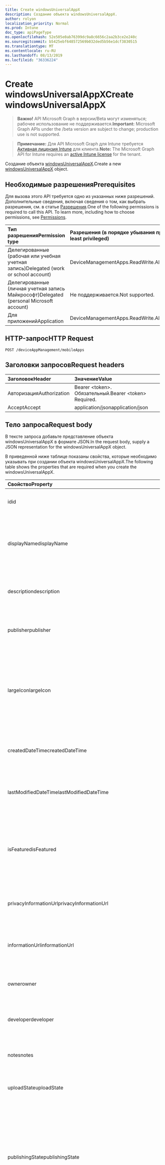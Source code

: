 ```yaml
---
title: Create windowsUniversalAppX
description: Создание объекта windowsUniversalAppX.
author: rolyon
localization_priority: Normal
ms.prod: Intune
doc_type: apiPageType
ms.openlocfilehash: 52e505e0ab76399dc9a8c6656c2aa2b3ce2e240c
ms.sourcegitcommit: b5425ebf648572569b032ded5b56e1dcf3830515
ms.translationtype: MT
ms.contentlocale: ru-RU
ms.lasthandoff: 08/13/2019
ms.locfileid: "36336224"
---
```

# <a name="create-windowsuniversalappx"></a><span data-ttu-id="9cc1e-103">Create windowsUniversalAppX</span><span class="sxs-lookup"><span data-stu-id="9cc1e-103">Create windowsUniversalAppX</span></span>

> <span data-ttu-id="9cc1e-104">**Важно!** API Microsoft Graph в версии/Beta могут изменяться; рабочее использование не поддерживается.</span><span class="sxs-lookup"><span data-stu-id="9cc1e-104">**Important:** Microsoft Graph APIs under the /beta version are subject to change; production use is not supported.</span></span>

> <span data-ttu-id="9cc1e-105">**Примечание:** Для API Microsoft Graph для Intune требуется [Активная лицензия Intune](https://go.microsoft.com/fwlink/?linkid=839381) для клиента.</span><span class="sxs-lookup"><span data-stu-id="9cc1e-105">**Note:** The Microsoft Graph API for Intune requires an [active Intune license](https://go.microsoft.com/fwlink/?linkid=839381) for the tenant.</span></span>

<span data-ttu-id="9cc1e-106">Создание объекта [windowsUniversalAppX](../resources/intune-apps-windowsuniversalappx.md).</span><span class="sxs-lookup"><span data-stu-id="9cc1e-106">Create a new [windowsUniversalAppX](../resources/intune-apps-windowsuniversalappx.md) object.</span></span>

## <a name="prerequisites"></a><span data-ttu-id="9cc1e-107">Необходимые разрешения</span><span class="sxs-lookup"><span data-stu-id="9cc1e-107">Prerequisites</span></span>
<span data-ttu-id="9cc1e-p101">Для вызова этого API требуется одно из указанных ниже разрешений. Дополнительные сведения, включая сведения о том, как выбрать разрешения, см. в статье [Разрешения](/graph/permissions-reference).</span><span class="sxs-lookup"><span data-stu-id="9cc1e-p101">One of the following permissions is required to call this API. To learn more, including how to choose permissions, see [Permissions](/graph/permissions-reference).</span></span>

|<span data-ttu-id="9cc1e-110">Тип разрешения</span><span class="sxs-lookup"><span data-stu-id="9cc1e-110">Permission type</span></span>|<span data-ttu-id="9cc1e-111">Разрешения (в порядке убывания привилегий)</span><span class="sxs-lookup"><span data-stu-id="9cc1e-111">Permissions (from most to least privileged)</span></span>|
|:---|:---|
|<span data-ttu-id="9cc1e-112">Делегированные (рабочая или учебная учетная запись)</span><span class="sxs-lookup"><span data-stu-id="9cc1e-112">Delegated (work or school account)</span></span>|<span data-ttu-id="9cc1e-113">DeviceManagementApps.ReadWrite.All</span><span class="sxs-lookup"><span data-stu-id="9cc1e-113">DeviceManagementApps.ReadWrite.All</span></span>|
|<span data-ttu-id="9cc1e-114">Делегированные (личная учетная запись Майкрософт)</span><span class="sxs-lookup"><span data-stu-id="9cc1e-114">Delegated (personal Microsoft account)</span></span>|<span data-ttu-id="9cc1e-115">Не поддерживается.</span><span class="sxs-lookup"><span data-stu-id="9cc1e-115">Not supported.</span></span>|
|<span data-ttu-id="9cc1e-116">Для приложений</span><span class="sxs-lookup"><span data-stu-id="9cc1e-116">Application</span></span>|<span data-ttu-id="9cc1e-117">DeviceManagementApps.ReadWrite.All</span><span class="sxs-lookup"><span data-stu-id="9cc1e-117">DeviceManagementApps.ReadWrite.All</span></span>|

## <a name="http-request"></a><span data-ttu-id="9cc1e-118">HTTP-запрос</span><span class="sxs-lookup"><span data-stu-id="9cc1e-118">HTTP Request</span></span>
<!-- {
  "blockType": "ignored"
}
-->
``` http
POST /deviceAppManagement/mobileApps
```

## <a name="request-headers"></a><span data-ttu-id="9cc1e-119">Заголовки запросов</span><span class="sxs-lookup"><span data-stu-id="9cc1e-119">Request headers</span></span>
|<span data-ttu-id="9cc1e-120">Заголовок</span><span class="sxs-lookup"><span data-stu-id="9cc1e-120">Header</span></span>|<span data-ttu-id="9cc1e-121">Значение</span><span class="sxs-lookup"><span data-stu-id="9cc1e-121">Value</span></span>|
|:---|:---|
|<span data-ttu-id="9cc1e-122">Авторизация</span><span class="sxs-lookup"><span data-stu-id="9cc1e-122">Authorization</span></span>|<span data-ttu-id="9cc1e-123">Bearer &lt;token&gt;. Обязательный.</span><span class="sxs-lookup"><span data-stu-id="9cc1e-123">Bearer &lt;token&gt; Required.</span></span>|
|<span data-ttu-id="9cc1e-124">Accept</span><span class="sxs-lookup"><span data-stu-id="9cc1e-124">Accept</span></span>|<span data-ttu-id="9cc1e-125">application/json</span><span class="sxs-lookup"><span data-stu-id="9cc1e-125">application/json</span></span>|

## <a name="request-body"></a><span data-ttu-id="9cc1e-126">Тело запроса</span><span class="sxs-lookup"><span data-stu-id="9cc1e-126">Request body</span></span>
<span data-ttu-id="9cc1e-127">В тексте запроса добавьте представление объекта windowsUniversalAppX в формате JSON.</span><span class="sxs-lookup"><span data-stu-id="9cc1e-127">In the request body, supply a JSON representation for the windowsUniversalAppX object.</span></span>

<span data-ttu-id="9cc1e-128">В приведенной ниже таблице показаны свойства, которые необходимо указывать при создании объекта windowsUniversalAppX.</span><span class="sxs-lookup"><span data-stu-id="9cc1e-128">The following table shows the properties that are required when you create the windowsUniversalAppX.</span></span>

|<span data-ttu-id="9cc1e-129">Свойство</span><span class="sxs-lookup"><span data-stu-id="9cc1e-129">Property</span></span>|<span data-ttu-id="9cc1e-130">Тип</span><span class="sxs-lookup"><span data-stu-id="9cc1e-130">Type</span></span>|<span data-ttu-id="9cc1e-131">Описание</span><span class="sxs-lookup"><span data-stu-id="9cc1e-131">Description</span></span>|
|:---|:---|:---|
|<span data-ttu-id="9cc1e-132">id</span><span class="sxs-lookup"><span data-stu-id="9cc1e-132">id</span></span>|<span data-ttu-id="9cc1e-133">Строка</span><span class="sxs-lookup"><span data-stu-id="9cc1e-133">String</span></span>|<span data-ttu-id="9cc1e-134">Ключ объекта.</span><span class="sxs-lookup"><span data-stu-id="9cc1e-134">Key of the entity.</span></span> <span data-ttu-id="9cc1e-135">Наследуется от [mobileApp](../resources/intune-apps-mobileapp.md).</span><span class="sxs-lookup"><span data-stu-id="9cc1e-135">Inherited from [mobileApp](../resources/intune-apps-mobileapp.md)</span></span>|
|<span data-ttu-id="9cc1e-136">displayName</span><span class="sxs-lookup"><span data-stu-id="9cc1e-136">displayName</span></span>|<span data-ttu-id="9cc1e-137">Строка</span><span class="sxs-lookup"><span data-stu-id="9cc1e-137">String</span></span>|<span data-ttu-id="9cc1e-138">Название приложения, которое предоставил или импортировал администратор.</span><span class="sxs-lookup"><span data-stu-id="9cc1e-138">The admin provided or imported title of the app.</span></span> <span data-ttu-id="9cc1e-139">Наследуется от [mobileApp](../resources/intune-apps-mobileapp.md).</span><span class="sxs-lookup"><span data-stu-id="9cc1e-139">Inherited from [mobileApp](../resources/intune-apps-mobileapp.md)</span></span>|
|<span data-ttu-id="9cc1e-140">description</span><span class="sxs-lookup"><span data-stu-id="9cc1e-140">description</span></span>|<span data-ttu-id="9cc1e-141">Строка</span><span class="sxs-lookup"><span data-stu-id="9cc1e-141">String</span></span>|<span data-ttu-id="9cc1e-142">Описание приложения.</span><span class="sxs-lookup"><span data-stu-id="9cc1e-142">The description of the app.</span></span> <span data-ttu-id="9cc1e-143">Наследуется от [mobileApp](../resources/intune-apps-mobileapp.md).</span><span class="sxs-lookup"><span data-stu-id="9cc1e-143">Inherited from [mobileApp](../resources/intune-apps-mobileapp.md)</span></span>|
|<span data-ttu-id="9cc1e-144">publisher</span><span class="sxs-lookup"><span data-stu-id="9cc1e-144">publisher</span></span>|<span data-ttu-id="9cc1e-145">String</span><span class="sxs-lookup"><span data-stu-id="9cc1e-145">String</span></span>|<span data-ttu-id="9cc1e-146">Издатель приложения.</span><span class="sxs-lookup"><span data-stu-id="9cc1e-146">The publisher of the app.</span></span> <span data-ttu-id="9cc1e-147">Наследуется от [mobileApp](../resources/intune-apps-mobileapp.md).</span><span class="sxs-lookup"><span data-stu-id="9cc1e-147">Inherited from [mobileApp](../resources/intune-apps-mobileapp.md)</span></span>|
|<span data-ttu-id="9cc1e-148">largeIcon</span><span class="sxs-lookup"><span data-stu-id="9cc1e-148">largeIcon</span></span>|[<span data-ttu-id="9cc1e-149">mimeContent</span><span class="sxs-lookup"><span data-stu-id="9cc1e-149">mimeContent</span></span>](../resources/intune-shared-mimecontent.md)|<span data-ttu-id="9cc1e-150">Представляет большой значок, который отображается в сведениях о приложении, используется для отправки значка.</span><span class="sxs-lookup"><span data-stu-id="9cc1e-150">The large icon, to be displayed in the app details and used for upload of the icon.</span></span> <span data-ttu-id="9cc1e-151">Наследуется от [mobileApp](../resources/intune-apps-mobileapp.md).</span><span class="sxs-lookup"><span data-stu-id="9cc1e-151">Inherited from [mobileApp](../resources/intune-apps-mobileapp.md)</span></span>|
|<span data-ttu-id="9cc1e-152">createdDateTime</span><span class="sxs-lookup"><span data-stu-id="9cc1e-152">createdDateTime</span></span>|<span data-ttu-id="9cc1e-153">DateTimeOffset</span><span class="sxs-lookup"><span data-stu-id="9cc1e-153">DateTimeOffset</span></span>|<span data-ttu-id="9cc1e-154">Дата и время создания приложения.</span><span class="sxs-lookup"><span data-stu-id="9cc1e-154">The date and time the app was created.</span></span> <span data-ttu-id="9cc1e-155">Наследуется от [mobileApp](../resources/intune-apps-mobileapp.md).</span><span class="sxs-lookup"><span data-stu-id="9cc1e-155">Inherited from [mobileApp](../resources/intune-apps-mobileapp.md)</span></span>|
|<span data-ttu-id="9cc1e-156">lastModifiedDateTime</span><span class="sxs-lookup"><span data-stu-id="9cc1e-156">lastModifiedDateTime</span></span>|<span data-ttu-id="9cc1e-157">DateTimeOffset</span><span class="sxs-lookup"><span data-stu-id="9cc1e-157">DateTimeOffset</span></span>|<span data-ttu-id="9cc1e-158">Дата и время последнего изменения приложения.</span><span class="sxs-lookup"><span data-stu-id="9cc1e-158">The date and time the app was last modified.</span></span> <span data-ttu-id="9cc1e-159">Наследуется от [mobileApp](../resources/intune-apps-mobileapp.md).</span><span class="sxs-lookup"><span data-stu-id="9cc1e-159">Inherited from [mobileApp](../resources/intune-apps-mobileapp.md)</span></span>|
|<span data-ttu-id="9cc1e-160">isFeatured</span><span class="sxs-lookup"><span data-stu-id="9cc1e-160">isFeatured</span></span>|<span data-ttu-id="9cc1e-161">Boolean</span><span class="sxs-lookup"><span data-stu-id="9cc1e-161">Boolean</span></span>|<span data-ttu-id="9cc1e-162">Значение, которое показывает, отмечено ли приложение как подобранное администратором. Наследуется от объекта [mobileApp](../resources/intune-apps-mobileapp.md).</span><span class="sxs-lookup"><span data-stu-id="9cc1e-162">The value indicating whether the app is marked as featured by the admin. Inherited from [mobileApp](../resources/intune-apps-mobileapp.md)</span></span>|
|<span data-ttu-id="9cc1e-163">privacyInformationUrl</span><span class="sxs-lookup"><span data-stu-id="9cc1e-163">privacyInformationUrl</span></span>|<span data-ttu-id="9cc1e-164">String</span><span class="sxs-lookup"><span data-stu-id="9cc1e-164">String</span></span>|<span data-ttu-id="9cc1e-165">URL-адрес заявления о конфиденциальности.</span><span class="sxs-lookup"><span data-stu-id="9cc1e-165">The privacy statement Url.</span></span> <span data-ttu-id="9cc1e-166">Наследуется от [mobileApp](../resources/intune-apps-mobileapp.md).</span><span class="sxs-lookup"><span data-stu-id="9cc1e-166">Inherited from [mobileApp](../resources/intune-apps-mobileapp.md)</span></span>|
|<span data-ttu-id="9cc1e-167">informationUrl</span><span class="sxs-lookup"><span data-stu-id="9cc1e-167">informationUrl</span></span>|<span data-ttu-id="9cc1e-168">String</span><span class="sxs-lookup"><span data-stu-id="9cc1e-168">String</span></span>|<span data-ttu-id="9cc1e-169">URL-адрес страницы с дополнительными сведениями.</span><span class="sxs-lookup"><span data-stu-id="9cc1e-169">The more information Url.</span></span> <span data-ttu-id="9cc1e-170">Наследуется от [mobileApp](../resources/intune-apps-mobileapp.md).</span><span class="sxs-lookup"><span data-stu-id="9cc1e-170">Inherited from [mobileApp](../resources/intune-apps-mobileapp.md)</span></span>|
|<span data-ttu-id="9cc1e-171">owner</span><span class="sxs-lookup"><span data-stu-id="9cc1e-171">owner</span></span>|<span data-ttu-id="9cc1e-172">String</span><span class="sxs-lookup"><span data-stu-id="9cc1e-172">String</span></span>|<span data-ttu-id="9cc1e-173">Владелец приложения.</span><span class="sxs-lookup"><span data-stu-id="9cc1e-173">The owner of the app.</span></span> <span data-ttu-id="9cc1e-174">Наследуется от [mobileApp](../resources/intune-apps-mobileapp.md).</span><span class="sxs-lookup"><span data-stu-id="9cc1e-174">Inherited from [mobileApp](../resources/intune-apps-mobileapp.md)</span></span>|
|<span data-ttu-id="9cc1e-175">developer</span><span class="sxs-lookup"><span data-stu-id="9cc1e-175">developer</span></span>|<span data-ttu-id="9cc1e-176">String</span><span class="sxs-lookup"><span data-stu-id="9cc1e-176">String</span></span>|<span data-ttu-id="9cc1e-177">Разработчик приложения.</span><span class="sxs-lookup"><span data-stu-id="9cc1e-177">The developer of the app.</span></span> <span data-ttu-id="9cc1e-178">Наследуется от [mobileApp](../resources/intune-apps-mobileapp.md).</span><span class="sxs-lookup"><span data-stu-id="9cc1e-178">Inherited from [mobileApp](../resources/intune-apps-mobileapp.md)</span></span>|
|<span data-ttu-id="9cc1e-179">notes</span><span class="sxs-lookup"><span data-stu-id="9cc1e-179">notes</span></span>|<span data-ttu-id="9cc1e-180">String</span><span class="sxs-lookup"><span data-stu-id="9cc1e-180">String</span></span>|<span data-ttu-id="9cc1e-181">Заметки для приложения.</span><span class="sxs-lookup"><span data-stu-id="9cc1e-181">Notes for the app.</span></span> <span data-ttu-id="9cc1e-182">Наследуется от [mobileApp](../resources/intune-apps-mobileapp.md).</span><span class="sxs-lookup"><span data-stu-id="9cc1e-182">Inherited from [mobileApp](../resources/intune-apps-mobileapp.md)</span></span>|
|<span data-ttu-id="9cc1e-183">uploadState</span><span class="sxs-lookup"><span data-stu-id="9cc1e-183">uploadState</span></span>|<span data-ttu-id="9cc1e-184">Int32</span><span class="sxs-lookup"><span data-stu-id="9cc1e-184">Int32</span></span>|<span data-ttu-id="9cc1e-185">Состояние отправки.</span><span class="sxs-lookup"><span data-stu-id="9cc1e-185">The upload state.</span></span> <span data-ttu-id="9cc1e-186">Наследуется от [mobileApp](../resources/intune-apps-mobileapp.md).</span><span class="sxs-lookup"><span data-stu-id="9cc1e-186">Inherited from [mobileApp](../resources/intune-apps-mobileapp.md)</span></span>|
|<span data-ttu-id="9cc1e-187">publishingState</span><span class="sxs-lookup"><span data-stu-id="9cc1e-187">publishingState</span></span>|[<span data-ttu-id="9cc1e-188">мобилеапппублишингстате</span><span class="sxs-lookup"><span data-stu-id="9cc1e-188">mobileAppPublishingState</span></span>](../resources/intune-apps-mobileapppublishingstate.md)|<span data-ttu-id="9cc1e-189">Состояние публикации для приложения.</span><span class="sxs-lookup"><span data-stu-id="9cc1e-189">The publishing state for the app.</span></span> <span data-ttu-id="9cc1e-190">Приложение невозможно назначить, если оно не опубликовано.</span><span class="sxs-lookup"><span data-stu-id="9cc1e-190">The app cannot be assigned unless the app is published.</span></span> <span data-ttu-id="9cc1e-191">Наследуется от [mobileApp](../resources/intune-apps-mobileapp.md).</span><span class="sxs-lookup"><span data-stu-id="9cc1e-191">Inherited from [mobileApp](../resources/intune-apps-mobileapp.md).</span></span> <span data-ttu-id="9cc1e-192">Возможные значения: `notPublished`, `processing`, `published`.</span><span class="sxs-lookup"><span data-stu-id="9cc1e-192">Possible values are: `notPublished`, `processing`, `published`.</span></span>|
|<span data-ttu-id="9cc1e-193">isAssigned</span><span class="sxs-lookup"><span data-stu-id="9cc1e-193">isAssigned</span></span>|<span data-ttu-id="9cc1e-194">Boolean</span><span class="sxs-lookup"><span data-stu-id="9cc1e-194">Boolean</span></span>|<span data-ttu-id="9cc1e-195">Значение, указывающее, назначено ли приложение по крайней мере одной группе.</span><span class="sxs-lookup"><span data-stu-id="9cc1e-195">The value indicating whether the app is assigned to at least one group.</span></span> <span data-ttu-id="9cc1e-196">Наследуется от [mobileApp](../resources/intune-apps-mobileapp.md).</span><span class="sxs-lookup"><span data-stu-id="9cc1e-196">Inherited from [mobileApp](../resources/intune-apps-mobileapp.md)</span></span>|
|<span data-ttu-id="9cc1e-197">roleScopeTagIds</span><span class="sxs-lookup"><span data-stu-id="9cc1e-197">roleScopeTagIds</span></span>|<span data-ttu-id="9cc1e-198">Коллекция строк</span><span class="sxs-lookup"><span data-stu-id="9cc1e-198">String collection</span></span>|<span data-ttu-id="9cc1e-199">Список идентификаторов тегов области для этого мобильного приложения.</span><span class="sxs-lookup"><span data-stu-id="9cc1e-199">List of scope tag ids for this mobile app.</span></span> <span data-ttu-id="9cc1e-200">Наследуется от [mobileApp](../resources/intune-apps-mobileapp.md).</span><span class="sxs-lookup"><span data-stu-id="9cc1e-200">Inherited from [mobileApp](../resources/intune-apps-mobileapp.md)</span></span>|
|<span data-ttu-id="9cc1e-201">депендентаппкаунт</span><span class="sxs-lookup"><span data-stu-id="9cc1e-201">dependentAppCount</span></span>|<span data-ttu-id="9cc1e-202">Int32</span><span class="sxs-lookup"><span data-stu-id="9cc1e-202">Int32</span></span>|<span data-ttu-id="9cc1e-203">Общее количество зависимостей для дочернего приложения.</span><span class="sxs-lookup"><span data-stu-id="9cc1e-203">The total number of dependencies the child app has.</span></span> <span data-ttu-id="9cc1e-204">Наследуется от [mobileApp](../resources/intune-apps-mobileapp.md).</span><span class="sxs-lookup"><span data-stu-id="9cc1e-204">Inherited from [mobileApp](../resources/intune-apps-mobileapp.md)</span></span>|
|<span data-ttu-id="9cc1e-205">committedContentVersion</span><span class="sxs-lookup"><span data-stu-id="9cc1e-205">committedContentVersion</span></span>|<span data-ttu-id="9cc1e-206">String</span><span class="sxs-lookup"><span data-stu-id="9cc1e-206">String</span></span>|<span data-ttu-id="9cc1e-207">Внутренняя версия подтвержденного содержимого.</span><span class="sxs-lookup"><span data-stu-id="9cc1e-207">The internal committed content version.</span></span> <span data-ttu-id="9cc1e-208">Наследуется от [mobileLobApp](../resources/intune-apps-mobilelobapp.md).</span><span class="sxs-lookup"><span data-stu-id="9cc1e-208">Inherited from [mobileLobApp](../resources/intune-apps-mobilelobapp.md)</span></span>|
|<span data-ttu-id="9cc1e-209">fileName</span><span class="sxs-lookup"><span data-stu-id="9cc1e-209">fileName</span></span>|<span data-ttu-id="9cc1e-210">String</span><span class="sxs-lookup"><span data-stu-id="9cc1e-210">String</span></span>|<span data-ttu-id="9cc1e-211">Имя основного файла бизнес-приложения.</span><span class="sxs-lookup"><span data-stu-id="9cc1e-211">The name of the main Lob application file.</span></span> <span data-ttu-id="9cc1e-212">Наследуется от [mobileLobApp](../resources/intune-apps-mobilelobapp.md).</span><span class="sxs-lookup"><span data-stu-id="9cc1e-212">Inherited from [mobileLobApp](../resources/intune-apps-mobilelobapp.md)</span></span>|
|<span data-ttu-id="9cc1e-213">size</span><span class="sxs-lookup"><span data-stu-id="9cc1e-213">size</span></span>|<span data-ttu-id="9cc1e-214">Int64</span><span class="sxs-lookup"><span data-stu-id="9cc1e-214">Int64</span></span>|<span data-ttu-id="9cc1e-215">Общий размер, включая все отправленные файлы.</span><span class="sxs-lookup"><span data-stu-id="9cc1e-215">The total size, including all uploaded files.</span></span> <span data-ttu-id="9cc1e-216">Наследуется от [mobileLobApp](../resources/intune-apps-mobilelobapp.md).</span><span class="sxs-lookup"><span data-stu-id="9cc1e-216">Inherited from [mobileLobApp](../resources/intune-apps-mobilelobapp.md)</span></span>|
|<span data-ttu-id="9cc1e-217">applicableArchitectures</span><span class="sxs-lookup"><span data-stu-id="9cc1e-217">applicableArchitectures</span></span>|[<span data-ttu-id="9cc1e-218">windowsArchitecture</span><span class="sxs-lookup"><span data-stu-id="9cc1e-218">windowsArchitecture</span></span>](../resources/intune-apps-windowsarchitecture.md)|<span data-ttu-id="9cc1e-219">Архитектура Windows, которая поддерживается этим приложением.</span><span class="sxs-lookup"><span data-stu-id="9cc1e-219">The Windows architecture(s) for which this app can run on.</span></span> <span data-ttu-id="9cc1e-220">Возможные значения: `none`, `x86`, `x64`, `arm`, `neutral`, `arm64`.</span><span class="sxs-lookup"><span data-stu-id="9cc1e-220">Possible values are: `none`, `x86`, `x64`, `arm`, `neutral`, `arm64`.</span></span>|
|<span data-ttu-id="9cc1e-221">applicableDeviceTypes</span><span class="sxs-lookup"><span data-stu-id="9cc1e-221">applicableDeviceTypes</span></span>|[<span data-ttu-id="9cc1e-222">windowsDeviceType</span><span class="sxs-lookup"><span data-stu-id="9cc1e-222">windowsDeviceType</span></span>](../resources/intune-apps-windowsdevicetype.md)|<span data-ttu-id="9cc1e-223">Типы устройств с Windows, которые поддерживаются этим приложением.</span><span class="sxs-lookup"><span data-stu-id="9cc1e-223">The Windows device type(s) for which this app can run on.</span></span> <span data-ttu-id="9cc1e-224">Возможные значения: `none`, `desktop`, `mobile`, `holographic`, `team`.</span><span class="sxs-lookup"><span data-stu-id="9cc1e-224">Possible values are: `none`, `desktop`, `mobile`, `holographic`, `team`.</span></span>|
|<span data-ttu-id="9cc1e-225">identityName</span><span class="sxs-lookup"><span data-stu-id="9cc1e-225">identityName</span></span>|<span data-ttu-id="9cc1e-226">String</span><span class="sxs-lookup"><span data-stu-id="9cc1e-226">String</span></span>|<span data-ttu-id="9cc1e-227">Имя удостоверения.</span><span class="sxs-lookup"><span data-stu-id="9cc1e-227">The Identity Name.</span></span>|
|<span data-ttu-id="9cc1e-228">identityPublisherHash</span><span class="sxs-lookup"><span data-stu-id="9cc1e-228">identityPublisherHash</span></span>|<span data-ttu-id="9cc1e-229">String</span><span class="sxs-lookup"><span data-stu-id="9cc1e-229">String</span></span>|<span data-ttu-id="9cc1e-230">Хэш издателей удостоверений.</span><span class="sxs-lookup"><span data-stu-id="9cc1e-230">The Identity Publisher Hash.</span></span>|
|<span data-ttu-id="9cc1e-231">identityResourceIdentifier</span><span class="sxs-lookup"><span data-stu-id="9cc1e-231">identityResourceIdentifier</span></span>|<span data-ttu-id="9cc1e-232">String</span><span class="sxs-lookup"><span data-stu-id="9cc1e-232">String</span></span>|<span data-ttu-id="9cc1e-233">Идентификатор ресурса Identity.</span><span class="sxs-lookup"><span data-stu-id="9cc1e-233">The Identity Resource Identifier.</span></span>|
|<span data-ttu-id="9cc1e-234">isBundle</span><span class="sxs-lookup"><span data-stu-id="9cc1e-234">isBundle</span></span>|<span data-ttu-id="9cc1e-235">Boolean</span><span class="sxs-lookup"><span data-stu-id="9cc1e-235">Boolean</span></span>|<span data-ttu-id="9cc1e-236">Указывает, является ли приложение пакетом.</span><span class="sxs-lookup"><span data-stu-id="9cc1e-236">Whether or not the app is a bundle.</span></span>|
|<span data-ttu-id="9cc1e-237">minimumSupportedOperatingSystem</span><span class="sxs-lookup"><span data-stu-id="9cc1e-237">minimumSupportedOperatingSystem</span></span>|[<span data-ttu-id="9cc1e-238">windowsMinimumOperatingSystem</span><span class="sxs-lookup"><span data-stu-id="9cc1e-238">windowsMinimumOperatingSystem</span></span>](../resources/intune-apps-windowsminimumoperatingsystem.md)|<span data-ttu-id="9cc1e-239">Значение, которое представляет минимальную применимую версию операционной системы.</span><span class="sxs-lookup"><span data-stu-id="9cc1e-239">The value for the minimum applicable operating system.</span></span>|
|<span data-ttu-id="9cc1e-240">identityVersion</span><span class="sxs-lookup"><span data-stu-id="9cc1e-240">identityVersion</span></span>|<span data-ttu-id="9cc1e-241">String</span><span class="sxs-lookup"><span data-stu-id="9cc1e-241">String</span></span>|<span data-ttu-id="9cc1e-242">Версия удостоверения.</span><span class="sxs-lookup"><span data-stu-id="9cc1e-242">The identity version.</span></span>|



## <a name="response"></a><span data-ttu-id="9cc1e-243">Ответ</span><span class="sxs-lookup"><span data-stu-id="9cc1e-243">Response</span></span>
<span data-ttu-id="9cc1e-244">В случае успешного выполнения этот метод возвращает код ответа `201 Created` и объект [windowsUniversalAppX](../resources/intune-apps-windowsuniversalappx.md) в тексте ответа.</span><span class="sxs-lookup"><span data-stu-id="9cc1e-244">If successful, this method returns a `201 Created` response code and a [windowsUniversalAppX](../resources/intune-apps-windowsuniversalappx.md) object in the response body.</span></span>

## <a name="example"></a><span data-ttu-id="9cc1e-245">Пример</span><span class="sxs-lookup"><span data-stu-id="9cc1e-245">Example</span></span>

### <a name="request"></a><span data-ttu-id="9cc1e-246">Запрос</span><span class="sxs-lookup"><span data-stu-id="9cc1e-246">Request</span></span>
<span data-ttu-id="9cc1e-247">Ниже приведен пример запроса.</span><span class="sxs-lookup"><span data-stu-id="9cc1e-247">Here is an example of the request.</span></span>
``` http
POST https://graph.microsoft.com/beta/deviceAppManagement/mobileApps
Content-type: application/json
Content-length: 1461

{
  "@odata.type": "#microsoft.graph.windowsUniversalAppX",
  "displayName": "Display Name value",
  "description": "Description value",
  "publisher": "Publisher value",
  "largeIcon": {
    "@odata.type": "microsoft.graph.mimeContent",
    "type": "Type value",
    "value": "dmFsdWU="
  },
  "isFeatured": true,
  "privacyInformationUrl": "https://example.com/privacyInformationUrl/",
  "informationUrl": "https://example.com/informationUrl/",
  "owner": "Owner value",
  "developer": "Developer value",
  "notes": "Notes value",
  "uploadState": 11,
  "publishingState": "processing",
  "isAssigned": true,
  "roleScopeTagIds": [
    "Role Scope Tag Ids value"
  ],
  "dependentAppCount": 1,
  "committedContentVersion": "Committed Content Version value",
  "fileName": "File Name value",
  "size": 4,
  "applicableArchitectures": "x86",
  "applicableDeviceTypes": "desktop",
  "identityName": "Identity Name value",
  "identityPublisherHash": "Identity Publisher Hash value",
  "identityResourceIdentifier": "Identity Resource Identifier value",
  "isBundle": true,
  "minimumSupportedOperatingSystem": {
    "@odata.type": "microsoft.graph.windowsMinimumOperatingSystem",
    "v8_0": true,
    "v8_1": true,
    "v10_0": true,
    "v10_1607": true,
    "v10_1703": true,
    "v10_1709": true,
    "v10_1803": true,
    "v10_1809": true,
    "v10_1903": true
  },
  "identityVersion": "Identity Version value"
}
```

### <a name="response"></a><span data-ttu-id="9cc1e-248">Отклик</span><span class="sxs-lookup"><span data-stu-id="9cc1e-248">Response</span></span>
<span data-ttu-id="9cc1e-p124">Ниже приведен пример ответа. Примечание. Объект отклика, показанный здесь, может быть усечен для краткости. При фактическом вызове будут возвращены все свойства.</span><span class="sxs-lookup"><span data-stu-id="9cc1e-p124">Here is an example of the response. Note: The response object shown here may be truncated for brevity. All of the properties will be returned from an actual call.</span></span>
``` http
HTTP/1.1 201 Created
Content-Type: application/json
Content-Length: 1633

{
  "@odata.type": "#microsoft.graph.windowsUniversalAppX",
  "id": "4bc47eba-7eba-4bc4-ba7e-c44bba7ec44b",
  "displayName": "Display Name value",
  "description": "Description value",
  "publisher": "Publisher value",
  "largeIcon": {
    "@odata.type": "microsoft.graph.mimeContent",
    "type": "Type value",
    "value": "dmFsdWU="
  },
  "createdDateTime": "2017-01-01T00:02:43.5775965-08:00",
  "lastModifiedDateTime": "2017-01-01T00:00:35.1329464-08:00",
  "isFeatured": true,
  "privacyInformationUrl": "https://example.com/privacyInformationUrl/",
  "informationUrl": "https://example.com/informationUrl/",
  "owner": "Owner value",
  "developer": "Developer value",
  "notes": "Notes value",
  "uploadState": 11,
  "publishingState": "processing",
  "isAssigned": true,
  "roleScopeTagIds": [
    "Role Scope Tag Ids value"
  ],
  "dependentAppCount": 1,
  "committedContentVersion": "Committed Content Version value",
  "fileName": "File Name value",
  "size": 4,
  "applicableArchitectures": "x86",
  "applicableDeviceTypes": "desktop",
  "identityName": "Identity Name value",
  "identityPublisherHash": "Identity Publisher Hash value",
  "identityResourceIdentifier": "Identity Resource Identifier value",
  "isBundle": true,
  "minimumSupportedOperatingSystem": {
    "@odata.type": "microsoft.graph.windowsMinimumOperatingSystem",
    "v8_0": true,
    "v8_1": true,
    "v10_0": true,
    "v10_1607": true,
    "v10_1703": true,
    "v10_1709": true,
    "v10_1803": true,
    "v10_1809": true,
    "v10_1903": true
  },
  "identityVersion": "Identity Version value"
}
```







